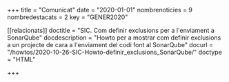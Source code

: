 +++
title             = "Comunicat"
date	 	  	  = "2020-01-01"
nombrenoticies    = 9
nombredestacats   = 2
key 		  	  = "GENER2020"

[[relacionats]]
doctitle          = "SIC. Com definir exclusions per a l'enviament a SonarQube"
docdescription    = "Howto per a mostrar com definir exclusions a un projecte de cara a l'enviament del codi font al SonarQube"
docurl            = "/howtos/2020-10-26-SIC-Howto-definir_exclusions_SonarQube/"
doctype           = "HTML"

+++
